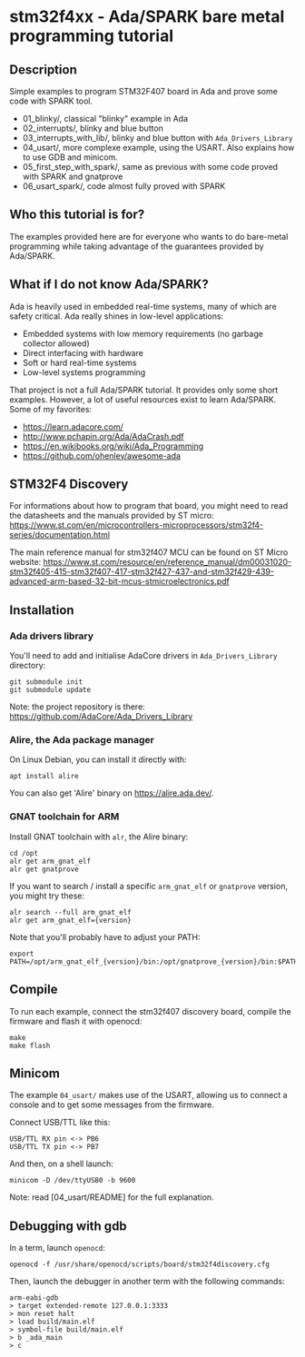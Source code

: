 # stm32f4xx - Ada/SPARK bare metal programming tutorial


## Description

Simple examples to program STM32F407 board in Ada and prove some code with
SPARK tool.

- 01_blinky/, classical "blinky" example in Ada
- 02_interrupts/, blinky and blue button
- 03_interrupts_with_lib/, blinky and blue button with `Ada_Drivers_Library`
- 04_usart/, more complexe example, using the USART. Also explains how to use
  GDB and minicom.
- 05_first_step_with_spark/, same as previous with some code proved with SPARK
  and gnatprove
- 06_usart_spark/, code almost fully proved with SPARK


## Who this tutorial is for?

The examples provided here are for everyone who wants to do bare-metal
programming while taking advantage of the guarantees provided by Ada/SPARK.


## What if I do not know Ada/SPARK?

Ada is heavily used in embedded real-time systems, many of which are
safety critical. Ada really shines in low-level applications:

- Embedded systems with low memory requirements (no garbage collector allowed)
- Direct interfacing with hardware
- Soft or hard real-time systems
- Low-level systems programming

That project is not a full Ada/SPARK tutorial. It provides only some short
examples. However, a lot of useful resources exist to learn Ada/SPARK. Some of
my favorites:

- https://learn.adacore.com/
- http://www.pchapin.org/Ada/AdaCrash.pdf
- https://en.wikibooks.org/wiki/Ada_Programming
- https://github.com/ohenley/awesome-ada


## STM32F4 Discovery

For informations about how to program that board, you might need to read the
datasheets and the manuals provided by ST micro:
https://www.st.com/en/microcontrollers-microprocessors/stm32f4-series/documentation.html

The main reference manual for stm32f407 MCU can be found on ST Micro website:
https://www.st.com/resource/en/reference_manual/dm00031020-stm32f405-415-stm32f407-417-stm32f427-437-and-stm32f429-439-advanced-arm-based-32-bit-mcus-stmicroelectronics.pdf


## Installation

### Ada drivers library

You'll need to add and initialise AdaCore drivers in `Ada_Drivers_Library` directory:

	git submodule init
	git submodule update

Note: the project repository is there: https://github.com/AdaCore/Ada_Drivers_Library 


### Alire, the Ada package manager

On Linux Debian, you can install it directly with:

	apt install alire

You can also get 'Alire' binary on https://alire.ada.dev/.


### GNAT toolchain for ARM

Install GNAT toolchain with `alr`, the Alire binary:

	cd /opt
	alr get arm_gnat_elf
	alr get gnatprove

If you want to search / install a specific `arm_gnat_elf` or `gnatprove` version,
you might try these:

	alr search --full arm_gnat_elf
	alr get arm_gnat_elf={version}

Note that you'll probably have to adjust your PATH:

	export PATH=/opt/arm_gnat_elf_{version}/bin:/opt/gnatprove_{version}/bin:$PATH

## Compile

To run each example, connect the stm32f407 discovery board, compile the
firmware and flash it with openocd:

	make
	make flash

## Minicom

The example `04_usart/` makes use of the USART, allowing us to connect a
console and to get some messages from the firmware.

Connect USB/TTL like this:

	USB/TTL RX pin <-> PB6
	USB/TTL TX pin <-> PB7

And then, on a shell launch:

	minicom -D /dev/ttyUSB0 -b 9600

Note: read [04_usart/README] for the full explanation.

## Debugging with gdb

In a term, launch `openocd`:

	openocd -f /usr/share/openocd/scripts/board/stm32f4discovery.cfg

Then, launch the debugger in another term with the following commands:

	arm-eabi-gdb
	> target extended-remote 127.0.0.1:3333
	> mon reset halt
	> load build/main.elf
	> symbol-file build/main.elf
	> b _ada_main
	> c

